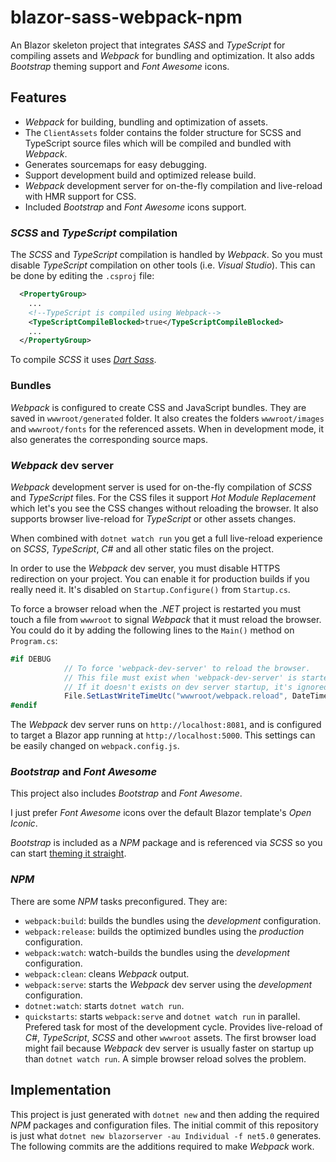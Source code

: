 # blazor-sass-webpack-npm

An Blazor skeleton project that integrates *SASS* and *TypeScript* for compiling assets and
*Webpack* for bundling and optimization. It also adds *Bootstrap* theming support and *Font Awesome* icons.

## Features

- *Webpack* for building, bundling and optimization of assets.
- The ```ClientAssets``` folder contains the folder structure for SCSS and TypeScript source files
which will be compiled and bundled with *Webpack*.
- Generates sourcemaps for easy debugging.
- Support development build and optimized release build.
- *Webpack* development server for on-the-fly compilation and live-reload with HMR support for CSS.
- Included *Bootstrap* and *Font Awesome* icons support.

### *SCSS* and *TypeScript* compilation

The *SCSS* and *TypeScript* compilation is handled by *Webpack*. So you must disable *TypeScript* compilation on other tools (i.e. *Visual Studio*). This can be done by editing the ```.csproj``` file:

```xml
  <PropertyGroup>
    ...
    <!--TypeScript is compiled using Webpack-->
    <TypeScriptCompileBlocked>true</TypeScriptCompileBlocked>
    ...
  </PropertyGroup>
```
To compile *SCSS* it uses [*Dart Sass*](https://sass-lang.com/dart-sass).

### Bundles

*Webpack* is configured to create CSS and JavaScript bundles. They are saved in ```wwwroot/generated``` folder. It also creates the folders ```wwwroot/images``` and ```wwwroot/fonts``` for the referenced assets.
When in development mode, it also generates the corresponding source maps.

### *Webpack* dev server

*Webpack* development server is used for on-the-fly compilation of *SCSS* and *TypeScript* files. For the CSS files it support *Hot Module Replacement* which let's you see the CSS changes without reloading the browser. It also supports browser live-reload for *TypeScript* or other assets changes.

When combined with ```dotnet watch run``` you get a full live-reload experience on *SCSS*, *TypeScript*, *C#* and all other static files on the project.

In order to use the *Webpack* dev server, you must disable HTTPS redirection on your project. You can enable it for production builds if you really need it. It's disabled on ```Startup.Configure()``` from ```Startup.cs```.

To force a browser reload when the *.NET* project is restarted you must touch a file from ```wwwroot``` to signal *Webpack* that it must reload the browser. You could do it by adding the following lines to the ```Main()``` method on ```Program.cs```:

```csharp
#if DEBUG
            // To force 'webpack-dev-server' to reload the browser.
            // This file must exist when 'webpack-dev-server' is started.
            // If it doesn't exists on dev server startup, it's ignored.
            File.SetLastWriteTimeUtc("wwwroot/webpack.reload", DateTime.UtcNow);
#endif
```

The *Webpack* dev server runs on ```http://localhost:8081```, and is configured to target a Blazor app running at ```http://localhost:5000```. This settings can be easily changed on ```webpack.config.js```.

### *Bootstrap* and *Font Awesome*

This project also includes *Bootstrap* and *Font Awesome*.

I just prefer *Font Awesome* icons over the default Blazor template's *Open Iconic*.

*Bootstrap* is included as a *NPM* package and is referenced via *SCSS* so you can start [theming it straight](https://getbootstrap.com/docs/4.0/getting-started/theming/).


### *NPM*

There are some *NPM* tasks preconfigured. They are:

- ```webpack:build```: builds the bundles using the *development* configuration.
- ```webpack:release```: builds the optimized bundles using the *production* configuration.
- ```webpack:watch```: watch-builds the bundles using the *development* configuration.
- ```webpack:clean```: cleans *Webpack* output.
- ```webpack:serve```: starts the *Webpack* dev server using the *development* configuration.
- ```dotnet:watch```: starts ```dotnet watch run```.
- ```quickstarts```: starts ```webpack:serve``` and ```dotnet watch run``` in parallel. Prefered task for most of the development cycle. Provides live-reload of *C#*, *TypeScript*, *SCSS* and other ```wwwroot``` assets. The first browser load might fail because *Webpack* dev server is usually faster on startup up than ```dotnet watch run```. A simple browser reload solves the problem.

## Implementation

This project is just generated with ```dotnet new``` and then adding the required *NPM* packages and configuration files. The initial commit of this repository is just what ```dotnet new blazorserver -au Individual -f net5.0``` generates. The following commits are the additions required to make *Webpack* work.

